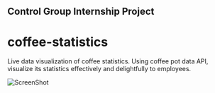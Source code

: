 ## Control Group Internship Project
# coffee-statistics
Live data visualization of coffee statistics. Using coffee pot data API, visualize its statistics effectively and delightfully to employees.

![ScreenShot](https://github.com/soohyun-christine-park/coffee-statistics/blob/master/coffee_documentation.gif)
